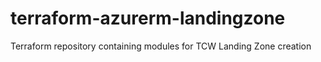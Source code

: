 # terraform-azurerm-landingzone
Terraform repository containing modules for TCW Landing Zone creation
